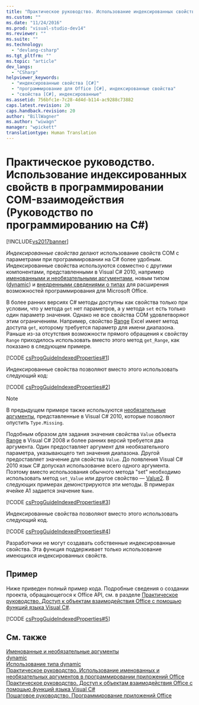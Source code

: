 ```yaml
---
title: "Практическое руководство. Использование индексированных свойств в программировании COM-взаимодействия (Руководство по программированию на C#) | Microsoft Docs"
ms.custom: ""
ms.date: "11/24/2016"
ms.prod: "visual-studio-dev14"
ms.reviewer: ""
ms.suite: ""
ms.technology: 
  - "devlang-csharp"
ms.tgt_pltfrm: ""
ms.topic: "article"
dev_langs: 
  - "CSharp"
helpviewer_keywords: 
  - "индексированные свойства [C#]"
  - "программирование для Office [C#], индексированные свойства"
  - "свойства [C#], индексированные"
ms.assetid: 756bfc1e-7c28-4d4d-b114-ac9288c73882
caps.latest.revision: 20
caps.handback.revision: 20
author: "BillWagner"
ms.author: "wiwagn"
manager: "wpickett"
translationtype: Human Translation
---
```

# Практическое руководство. Использование индексированных свойств в программировании COM-взаимодействия (Руководство по программированию на C#)
[!INCLUDE[vs2017banner](../../../csharp/includes/vs2017banner.md)]

*Индексированные свойства* делают использование свойств COM с параметрами при программировании на C\# более удобным.  Индексированные свойства используются совместно с другими компонентами, представленными в Visual C\# 2010, например [именованными и необязательными аргументами](../../../csharp/programming-guide/classes-and-structs/named-and-optional-arguments.md), новым типом \([dynamic](../../../csharp/language-reference/keywords/dynamic.md)\) и [внедренными сведениями о типах](../Topic/Walkthrough:%20Embedding%20Types%20from%20Managed%20Assemblies%20\(C%23%20and%20Visual%20Basic\).md) для расширения возможностей программирования для Microsoft Office.  
  
 В более ранних версиях C\# методы доступны как свойства только при условии, что у метода `get` нет параметров, а у метода `set` есть только один параметр значения.  Однако не все свойства COM удовлетворяют этим ограничениям.  Например, свойство [Range](http://go.microsoft.com/fwlink/?LinkId=166053) Excel имеет метод доступа `get`, которому требуется параметр для имени диапазона.  Раньше из\-за отсутствия возможности прямого обращения к свойству `Range` приходилось использовать вместо этого метод `get_Range`, как показано в следующем примере.  
  
 [!CODE [csProgGuideIndexedProperties#1](../CodeSnippet/VS_Snippets_VBCSharp/csprogguideindexedproperties#1)]  
  
 Индексированные свойства позволяют вместо этого использовать следующий код:  
  
 [!CODE [csProgGuideIndexedProperties#2](../CodeSnippet/VS_Snippets_VBCSharp/csprogguideindexedproperties#2)]  
  
> [!NOTE]
>  В предыдущем примере также используются [необязательные аргументы](../../../csharp/programming-guide/classes-and-structs/named-and-optional-arguments.md), представленные в Visual C\# 2010, которые позволяют опустить `Type.Missing`.  
  
 Подобным образом для задания значения свойства `Value` объекта [Range](http://go.microsoft.com/fwlink/?LinkId=179211) в Visual C\# 2008 и более ранних версий требуется два аргумента.  Один предоставляет аргумент для необязательного параметра, указывающего тип значения диапазона.  Другой предоставляет значение для свойства `Value`.  До появления Visual C\# 2010 язык C\# допускал использование всего одного аргумента.  Поэтому вместо использования обычного метода "set" необходимо использовать метод `set_Value` или другое свойство — [Value2](http://go.microsoft.com/fwlink/?LinkId=166050).  В следующих примерах демонстрируются эти методы.  В примерах ячейке A1 задается значение `Name`.  
  
 [!CODE [csProgGuideIndexedProperties#3](../CodeSnippet/VS_Snippets_VBCSharp/csprogguideindexedproperties#3)]  
  
 Индексированные свойства позволяют вместо этого использовать следующий код.  
  
 [!CODE [csProgGuideIndexedProperties#4](../CodeSnippet/VS_Snippets_VBCSharp/csprogguideindexedproperties#4)]  
  
 Разработчики не могут создавать собственные индексированные свойства.  Эта функция поддерживает только использование имеющихся индексированных свойств.  
  
## Пример  
 Ниже приведен полный пример кода.  Подробные сведения о создании проекта, обращающегося к Office API, см. в разделе [Практическое руководство. Доступ к объектам взаимодействия Office с помощью функций языка Visual C\#](../../../csharp/programming-guide/interop/how-to-access-office-onterop-objects.md).  
  
 [!CODE [csProgGuideIndexedProperties#5](../CodeSnippet/VS_Snippets_VBCSharp/csprogguideindexedproperties#5)]  
  
## См. также  
 [Именованные и необязательные аргументы](../../../csharp/programming-guide/classes-and-structs/named-and-optional-arguments.md)   
 [dynamic](../../../csharp/language-reference/keywords/dynamic.md)   
 [Использование типа dynamic](../../../csharp/programming-guide/types/using-type-dynamic.md)   
 [Практическое руководство. Использование именованных и необязательных аргументов в программировании приложений Office](../../../csharp/programming-guide/classes-and-structs/how-to-use-named-and-optional-arguments-in-office-programming.md)   
 [Практическое руководство. Доступ к объектам взаимодействия Office с помощью функций языка Visual C\#](../../../csharp/programming-guide/interop/how-to-access-office-onterop-objects.md)   
 [Пошаговое руководство. Программирование приложений Office](../../../csharp/programming-guide/interop/walkthrough-office-programming.md)